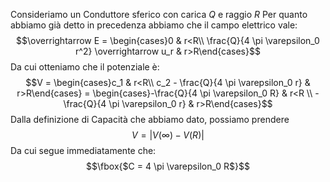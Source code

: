 Consideriamo un Conduttore sferico con carica $Q$ e raggio $R$
Per quanto abbiamo già detto in precedenza abbiamo che il campo elettrico vale: $$\overrightarrow E = \begin{cases}0 & r<R\\ \frac{Q}{4 \pi \varepsilon_0 r^2} \overrightarrow u_r & r>R\end{cases}$$
Da cui otteniamo che il potenziale è: $$V = \begin{cases}c_1 & r<R\\ c_2 - \frac{Q}{4 \pi \varepsilon_0 r} & r>R\end{cases} = \begin{cases}-\frac{Q}{4 \pi \varepsilon_0 R} & r<R \\ -\frac{Q}{4 \pi \varepsilon_0 r} & r>R\end{cases}$$
Dalla definizione di Capacità che abbiamo dato, possiamo prendere $$V = |V(∞)-V(R)|$$
Da  cui segue immediatamente che: $$\fbox{$C = 4 \pi \varepsilon_0 R$}$$